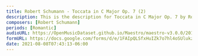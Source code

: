 ```yaml
---
title: Robert Schumann - Toccata in C Major Op. 7 (2)
description: This is the description for Toccata in C Major Op. 7 by Robert Schumann
composers: [Robert Schumann]
periods: [Romantic]
audioURL: https://OpenMusicDataset.github.io/Maestro/maestro-v3.0.0/2014/MIDI-UNPROCESSED_11-13_R1_2014_MID--AUDIO_13_R1_2014_wav--4.midi
formURL: https://docs.google.com/forms/d/e/1FAIpQLSfxHuIZk7o7hl4oSUlukz1dpaP8utqHfYpORm5XDaGax3Si2Q/viewform
date: 2021-08-08T07:43:13-06:00
---
```

